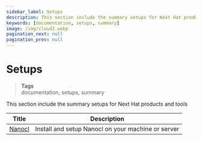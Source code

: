```yaml
---
sidebar_label: Setups
description: This section include the summary setups for Next Hat products and tools.
keywords: [documentation, setups, summary]
image: /img/cloud2.webp
pagination_next: null
pagination_prev: null
---
```

# Setups

> **Tags** <br />
> documentation, setups, summary

This section include the summary setups for Next Hat products and tools

| Title      | Description |
| ----------- | ----------- |
| [Nanocl](/docs/setups/nanocl)   | Install and setup Nanocl on your machine or server     |
